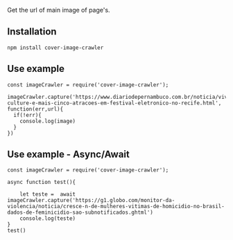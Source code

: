 Get the url of main image of page's.

## Installation

```
npm install cover-image-crawler
```

## Use example

```
const imageCrawler = require('cover-image-crawler');

imageCrawler.capture('https://www.diariodepernambuco.com.br/noticia/viver/2019/07/vintage-culture-e-mais-cinco-atracoes-em-festival-eletronico-no-recife.html', function(err,url){
  if(!err){
    console.log(image)
  }
})
```

## Use example - Async/Await

```
const imageCrawler = require('cover-image-crawler');

async function test(){
    
    let teste =  await imageCrawler.capture('https://g1.globo.com/monitor-da-violencia/noticia/cresce-n-de-mulheres-vitimas-de-homicidio-no-brasil-dados-de-feminicidio-sao-subnotificados.ghtml')
    console.log(teste)
}
test()
```
